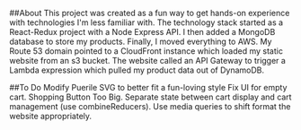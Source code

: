 ##About
This project was created as a fun way to get hands-on experience with technologies I'm less familiar with.  The technology stack started as a React-Redux project with a Node Express API.  I then added a MongoDB database to store my products.  Finally, I moved everything to AWS.  My Route 53 domain pointed to a CloudFront instance which loaded my static website from an s3 bucket.  The website called an API Gateway to trigger a Lambda expression which pulled my product data out of DynamoDB. 

##To Do
Modify Puerile SVG to better fit a fun-loving style
Fix UI for empty cart.  Shopping Button Too Big.
Separate state between cart display and cart management (use combineReducers).
Use media queries to shift format the website appropriately.
